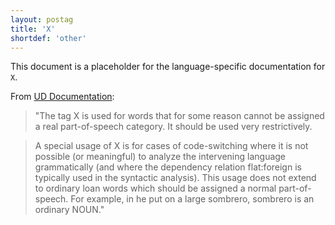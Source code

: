 ```yaml
---
layout: postag
title: 'X'
shortdef: 'other'
---
```


This document is a placeholder for the language-specific documentation
for `X`.

From [UD Documentation](universaldependencies.org/u/pos/X.html):

> "The tag X is used for words that for some reason cannot be assigned a real part-of-speech category. It should be used very restrictively.

> A special usage of X is for cases of code-switching where it is not possible (or meaningful) to analyze the intervening language grammatically (and where the dependency relation flat:foreign is typically used in the syntactic analysis). This usage does not extend to ordinary loan words which should be assigned a normal part-of-speech. For example, in he put on a large sombrero, sombrero is an ordinary NOUN."
